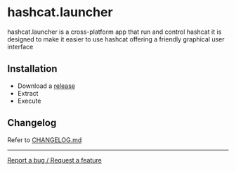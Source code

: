 # hashcat.launcher
hashcat.launcher is a cross-platform app that run and control hashcat
it is designed to make it easier to use hashcat offering a friendly graphical user interface

## Installation
 - Download a [release](https://github.com/s77rt/hashcat.launcher/releases)
 - Extract
 - Execute

## Changelog
Refer to [CHANGELOG.md](https://github.com/s77rt/hashcat.launcher/blob/master/docs/CHANGELOG.md)

___
[Report a bug / Request a feature](https://github.com/s77rt/hashcat.launcher/issues/new)
